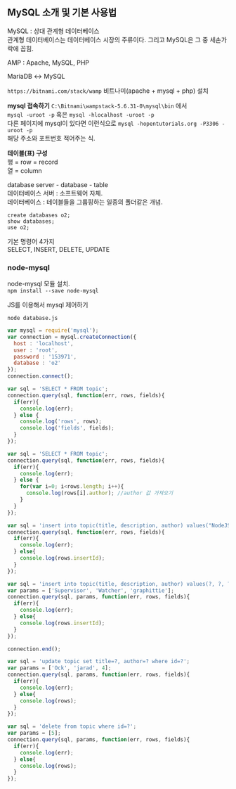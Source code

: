 ## MySQL 소개 및 기본 사용법

MySQL : 상대 관계형 데이터베이스  
관계형 데이터베이스는 데이터베이스 시장의 주류이다. 그리고 MySQL은 그 중 세손가락에 꼽힘.  

AMP : Apache, MySQL, PHP  

MariaDB ↔ MySQL  

`https://bitnami.com/stack/wamp`
비트나미(apache + mysql + php) 설치  


**mysql 접속하기**
`C:\Bitnami\wampstack-5.6.31-0\mysql\bin` 에서  
`mysql -uroot -p` 혹은 `mysql -hlocalhost -uroot -p`  
다른 페이지에 mysql이 있다면 이런식으로 `mysql -hopentutorials.org -P3306 -uroot -p`  
해당 주소와 포트번호 적어주는 식.  

**테이블(표) 구성**  
행 = row = record  
열 = column  

database server - database - table  
데이터베이스 서버 : 소프트웨어 자체.  
데이터베이스 : 테이블들을 그룹핑하는 일종의 폴더같은 개념.  

```
create databases o2;
show databases;
use o2;
```

기본 명령어 4가지  
SELECT, INSERT, DELETE, UPDATE  

### node-mysql

node-mysql 모듈 설치.  
`npm install --save node-mysql`  

JS를 이용해서 mysql 제어하기  

`node database.js`  


```Javascript
var mysql = require('mysql');
var connection = mysql.createConnection({
  host : 'localhost',
  user : 'root',
  password : '153971',
  database : 'o2'
});
connection.connect();
```

```Javascript
var sql = 'SELECT * FROM topic';
connection.query(sql, function(err, rows, fields){
  if(err){
    console.log(err);
  } else {
    console.log('rows', rows);
    console.log('fields', fields);
  }
});
```

```Javascript
var sql = 'SELECT * FROM topic';
connection.query(sql, function(err, rows, fields){
  if(err){
    console.log(err);
  } else {
    for(var i=0; i<rows.length; i++){
      console.log(rows[i].author); //author 값 가져오기
    }
  }
});
```

```Javascript
var sql = 'insert into topic(title, description, author) values("NodeJS", "Server Side Javascript", "brad pitt")';
connection.query(sql, function(err, rows, fields){
  if(err){
    console.log(err);
  } else{
    console.log(rows.insertId);
  }
});
```

```Javascript
var sql = 'insert into topic(title, description, author) values(?, ?, ?)';
var params = ['Supervisor', 'Watcher', 'graphittie'];
connection.query(sql, params, function(err, rows, fields){
  if(err){
    console.log(err);
  } else{
    console.log(rows.insertId);
  }
});

connection.end();

```

```Javascript
var sql = 'update topic set title=?, author=? where id=?';
var params = ['Ock', 'jarad', 4];
connection.query(sql, params, function(err, rows, fields){
  if(err){
    console.log(err);
  } else{
    console.log(rows);
  }
});

```

```Javascript
var sql = 'delete from topic where id=?';
var params = [5];
connection.query(sql, params, function(err, rows, fields){
  if(err){
    console.log(err);
  } else{
    console.log(rows);
  }
});
```

